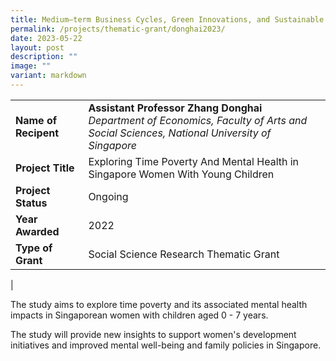 ```yaml
---
title: Medium–term Business Cycles, Green Innovations, and Sustainable Growth
permalink: /projects/thematic-grant/donghai2023/
date: 2023-05-22
layout: post
description: ""
image: ""
variant: markdown
---
```

|  |  |
|---|---|
| **Name of Recipent** | **Assistant Professor Zhang Donghai**<br> _Department of Economics, Faculty of Arts and Social Sciences, National University of Singapore_ |
| **Project Title** | Exploring Time Poverty And Mental Health in Singapore Women With Young Children |
| **Project Status** | Ongoing |
| **Year Awarded** | 2022 |
| **Type of Grant** | Social Science Research Thematic Grant |
|

The study aims to explore time poverty and its associated mental health impacts in Singaporean women with children aged 0 - 7 years.  

The study will provide new insights to support women's development initiatives and improved mental well-being and family policies in Singapore.